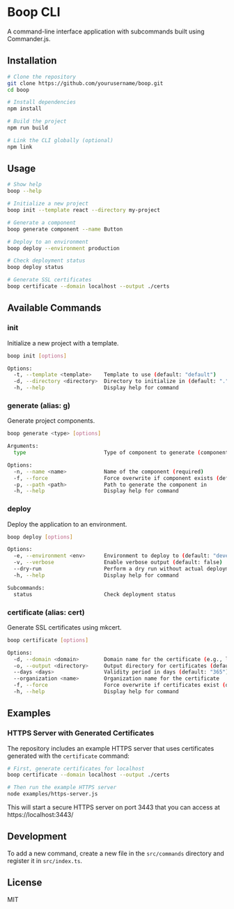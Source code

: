 # Boop CLI

A command-line interface application with subcommands built using Commander.js.

## Installation

```bash
# Clone the repository
git clone https://github.com/yourusername/boop.git
cd boop

# Install dependencies
npm install

# Build the project
npm run build

# Link the CLI globally (optional)
npm link
```

## Usage

```bash
# Show help
boop --help

# Initialize a new project
boop init --template react --directory my-project

# Generate a component
boop generate component --name Button

# Deploy to an environment
boop deploy --environment production

# Check deployment status
boop deploy status

# Generate SSL certificates
boop certificate --domain localhost --output ./certs
```

## Available Commands

### init

Initialize a new project with a template.

```bash
boop init [options]

Options:
  -t, --template <template>    Template to use (default: "default")
  -d, --directory <directory>  Directory to initialize in (default: ".")
  -h, --help                   Display help for command
```

### generate (alias: g)

Generate project components.

```bash
boop generate <type> [options]

Arguments:
  type                         Type of component to generate (component, model, service)

Options:
  -n, --name <name>            Name of the component (required)
  -f, --force                  Force overwrite if component exists (default: false)
  -p, --path <path>            Path to generate the component in
  -h, --help                   Display help for command
```

### deploy

Deploy the application to an environment.

```bash
boop deploy [options]

Options:
  -e, --environment <env>      Environment to deploy to (default: "development")
  -v, --verbose                Enable verbose output (default: false)
  --dry-run                    Perform a dry run without actual deployment (default: false)
  -h, --help                   Display help for command

Subcommands:
  status                       Check deployment status
```

### certificate (alias: cert)

Generate SSL certificates using mkcert.

```bash
boop certificate [options]

Options:
  -d, --domain <domain>        Domain name for the certificate (e.g., localhost) (required)
  -o, --output <directory>     Output directory for certificates (default: "./certs")
  --days <days>                Validity period in days (default: "365")
  --organization <name>        Organization name for the certificate
  -f, --force                  Force overwrite if certificates exist (default: false)
  -h, --help                   Display help for command
```

## Examples

### HTTPS Server with Generated Certificates

The repository includes an example HTTPS server that uses certificates generated with the `certificate` command:

```bash
# First, generate certificates for localhost
boop certificate --domain localhost --output ./certs

# Then run the example HTTPS server
node examples/https-server.js
```

This will start a secure HTTPS server on port 3443 that you can access at https://localhost:3443/

## Development

To add a new command, create a new file in the `src/commands` directory and register it in `src/index.ts`.

## License

MIT
